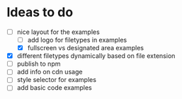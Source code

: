 # Ideas to do

- [ ] nice layout for the examples
  - [ ] add logo for filetypes in examples
  - [x] fullscreen vs designated area examples
- [x] different filetypes dynamically based on file extension
- [ ] publish to npm
- [ ] add info on cdn usage
- [ ] style selector for examples
- [ ] add basic code examples
